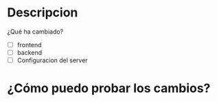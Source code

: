 <h1>Descripcion</h1>
¿Qué ha cambiado?

- [ ] frontend
- [ ] backend
- [ ] Configuracion del server
<h1>¿Cómo puedo probar los cambios?</h1>
